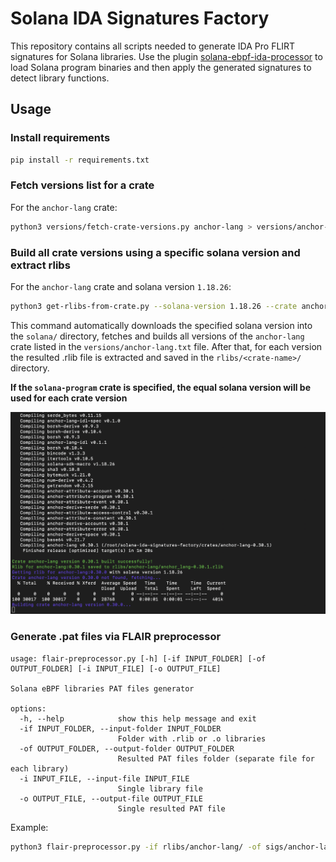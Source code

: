 # Solana IDA Signatures Factory

This repository contains all scripts needed to generate IDA Pro FLIRT signatures for Solana libraries. Use the plugin [solana-ebpf-ida-processor](https://github.com/PassKeyRa/solana-ebpf-ida-processor) to load Solana program binaries and then apply the generated signatures to detect library functions.

## Usage

### Install requirements

```bash
pip install -r requirements.txt
```

### Fetch versions list for a crate

For the `anchor-lang` crate:

```bash
python3 versions/fetch-crate-versions.py anchor-lang > versions/anchor-lang.txt
```

### Build all crate versions using a specific solana version and extract rlibs

For the `anchor-lang` crate and solana version `1.18.26`:

```bash
python3 get-rlibs-from-crate.py --solana-version 1.18.26 --crate anchor-lang --versions-file versions/anchor-lang.txt
```

This command automatically downloads the specified solana version into the `solana/` directory, fetches and builds all versions of the `anchor-lang` crate listed in the `versions/anchor-lang.txt` file. After that, for each version the resulted .rlib file is extracted and saved in the `rlibs/<crate-name>/` directory.

**If the `solana-program` crate is specified, the equal solana version will be used for each crate version**

![](img/example1.png)

### Generate .pat files via FLAIR preprocessor

```
usage: flair-preprocessor.py [-h] [-if INPUT_FOLDER] [-of OUTPUT_FOLDER] [-i INPUT_FILE] [-o OUTPUT_FILE]

Solana eBPF libraries PAT files generator

options:
  -h, --help            show this help message and exit
  -if INPUT_FOLDER, --input-folder INPUT_FOLDER
                        Folder with .rlib or .o libraries
  -of OUTPUT_FOLDER, --output-folder OUTPUT_FOLDER
                        Resulted PAT files folder (separate file for each library)
  -i INPUT_FILE, --input-file INPUT_FILE
                        Single library file
  -o OUTPUT_FILE, --output-file OUTPUT_FILE
                        Single resulted PAT file
```

Example:

```bash
python3 flair-preprocessor.py -if rlibs/anchor-lang/ -of sigs/anchor-lang/
```

